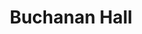 ---
layout: building
title: "Buchanan Hall"
alternative_name: "Graduate Student Dormitory"
built: 1963-64
addition:
architect: "Brooks-Borg"
contractor: "James Thompson & Sons"
razed: 
author:
rights: Public Domain
source: Iowa State University Library, University Archives
publication-date: 1980 
---